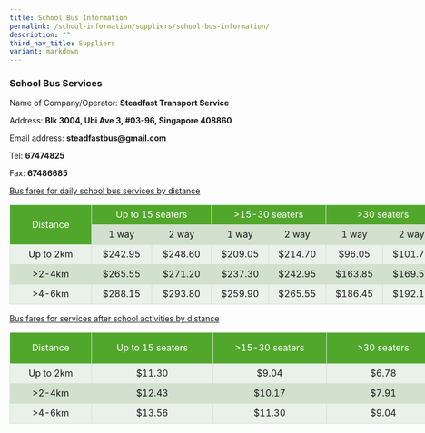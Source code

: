 ```yaml
---
title: School Bus Information
permalink: /school-information/suppliers/school-bus-information/
description: ""
third_nav_title: Suppliers
variant: markdown
---
```

<h3>School Bus Services</h3>

<p>Name of Company/Operator: <strong>Steadfast Transport Service</strong></p>
<p>Address: <strong>Blk 3004, Ubi Ave 3, #03-96, Singapore 408860</strong></p>
<p>Email address: <strong>steadfastbus@gmail.com</strong></p>
<p>Tel: <strong>67474825</strong></p>
<p>Fax: <strong>67486685</strong></p>

<p><u>Bus fares for daily school bus services by distance</u></p>

<table width="761" style="width:759px; background-color: #eaf1e9; border-collapse: collapse;" cellspacing="0" cellpadding="10" border="0">
  <colgroup>
    <col style="text-align: center; padding: 8px;">
    <col style="text-align: center; padding: 8px;" span="2">
    <col style="text-align: center; padding: 8px;" span="4">
  </colgroup>
  <tbody>
    <tr style="background-color: #51a72c; color: white; border: 1px solid #d2e1ce;" height="35">
      <td style="height: 70px; width: 127px; text-align: center; border: 1px solid #d2e1ce;" rowspan="2" height="70">Distance</td>
      <td style="width: 221px; text-align: center; border: 1px solid #d2e1ce;" colspan="2">Up to 15 seaters</td>
      <td style="width: 205px; text-align: center; border: 1px solid #d2e1ce;" colspan="2">&gt;15-30 seaters</td>
      <td style="width: 205px; text-align: center; border: 1px solid #d2e1ce;" colspan="2">&gt;30 seaters</td>
    </tr>
    <tr style="background-color: #d2e1ce; border: 1px solid #d2e1ce;" height="35">
      <td style="height: 35px; text-align: center; border: 1px solid #d2e1ce;" height="35">1 way</td>
      <td style="text-align: center; border: 1px solid #d2e1ce;">2 way</td>
      <td style="text-align: center; border: 1px solid #d2e1ce;">1 way</td>
      <td style="text-align: center; border: 1px solid #d2e1ce;">2 way</td>
      <td style="text-align: center; border: 1px solid #d2e1ce;">1 way</td>
      <td style="text-align: center; border: 1px solid #d2e1ce;">2 way</td>
    </tr>
    <tr style="background-color: #eaf1e9; border: 1px solid #d2e1ce;" height="35">
      <td style="height: 35px; text-align: center; border: 1px solid #d2e1ce;" height="35">Up to 2km</td>
      <td style="text-align: center; border: 1px solid #d2e1ce;">$242.95</td>
      <td style="text-align: center; border: 1px solid #d2e1ce;">$248.60</td>
      <td style="text-align: center; border: 1px solid #d2e1ce;">$209.05</td>
      <td style="text-align: center; border: 1px solid #d2e1ce;">$214.70</td>
      <td style="text-align: center; border: 1px solid #d2e1ce;">$96.05</td>
      <td style="text-align: center; border: 1px solid #d2e1ce;">$101.70</td>
    </tr>
    <tr style="background-color: #d2e1ce; border: 1px solid #d2e1ce;" height="35">
      <td style="height: 35px; text-align: center; border: 1px solid #d2e1ce;" height="35">&gt;2-4km</td>
      <td style="text-align: center; border: 1px solid #d2e1ce;">$265.55</td>
      <td style="text-align: center; border: 1px solid #d2e1ce;">$271.20</td>
      <td style="text-align: center; border: 1px solid #d2e1ce;">$237.30</td>
      <td style="text-align: center; border: 1px solid #d2e1ce;">$242.95</td>
      <td style="text-align: center; border: 1px solid #d2e1ce;">$163.85</td>
      <td style="text-align: center; border: 1px solid #d2e1ce;">$169.50</td>
    </tr>
    <tr style="background-color: #eaf1e9; border: 1px solid #d2e1ce;" height="35">
      <td style="height: 35px; text-align: center; border: 1px solid #d2e1ce;" height="35">&gt;4-6km</td>
      <td style="text-align: center; border: 1px solid #d2e1ce;">$288.15</td>
      <td style="text-align: center; border: 1px solid #d2e1ce;">$293.80</td>
      <td style="text-align: center; border: 1px solid #d2e1ce;">$259.90</td>
      <td style="text-align: center; border: 1px solid #d2e1ce;">$265.55</td>
      <td style="text-align: center; border: 1px solid #d2e1ce;">$186.45</td>
      <td style="text-align: center; border: 1px solid #d2e1ce;">$192.10</td>
    </tr>
  </tbody>
</table>


<p><u>Bus fares for services after school activities by distance</u></p>

<table width="761" style="width:759px; background-color: #eaf1e9; border-collapse: collapse;" cellspacing="0" cellpadding="8" border="0">
  <colgroup>
    <col style="text-align: center;">
    <col style="text-align: center;" span="2">
    <col style="text-align: center;" span="4">
  </colgroup>
  <tbody>
    <tr style="background-color: #51a72c; color: white; border: 1px solid #d2e1ce;" height="35">
      <td style="height: 55px; width: 127px; text-align: center; border: 1px solid #d2e1ce;" rowspan="2" height="55">Distance</td>
      <td style="width: 221px; text-align: center; border: 1px solid #d2e1ce;" rowspan="2" colspan="2">Up to 15 seaters</td>
      <td style="width: 205px; text-align: center; border: 1px solid #d2e1ce;" rowspan="2" colspan="2">&gt;15-30 seaters</td>
      <td style="width: 205px; text-align: center; border: 1px solid #d2e1ce;" rowspan="2" colspan="2">&gt;30 seaters</td>
    </tr>
    <tr style="text-align: center;" height="20">
    </tr>
    <tr style="background-color: #eaf1e9; border: 1px solid #d2e1ce;" height="35">
      <td style="height: 35px; text-align: center; border: 1px solid #d2e1ce;" height="35">Up to 2km</td>
      <td style="text-align: center; border: 1px solid #d2e1ce;" colspan="2">$11.30</td>
      <td style="text-align: center; border: 1px solid #d2e1ce;" colspan="2">$9.04</td>
      <td style="text-align: center; border: 1px solid #d2e1ce;" colspan="2">$6.78</td>
    </tr>
    <tr style="background-color: #d2e1ce; border: 1px solid #d2e1ce;" height="35">
      <td style="height: 35px; text-align: center; border: 1px solid #d2e1ce;" height="35">&gt;2-4km</td>
      <td style="text-align: center; border: 1px solid #d2e1ce;" colspan="2">$12.43</td>
      <td style="text-align: center; border: 1px solid #d2e1ce;" colspan="2">$10.17</td>
      <td style="text-align: center; border: 1px solid #d2e1ce;" colspan="2">$7.91</td>
    </tr>
    <tr style="background-color: #eaf1e9; border: 1px solid #d2e1ce;" height="35">
      <td style="height: 35px; text-align: center; border: 1px solid #d2e1ce;" height="35">&gt;4-6km</td>
      <td style="text-align: center; border: 1px solid #d2e1ce;" colspan="2">$13.56</td>
      <td style="text-align: center; border: 1px solid #d2e1ce;" colspan="2">$11.30</td>
      <td style="text-align: center; border: 1px solid #d2e1ce;" colspan="2">$9.04</td>
    </tr>
  </tbody>
</table>

